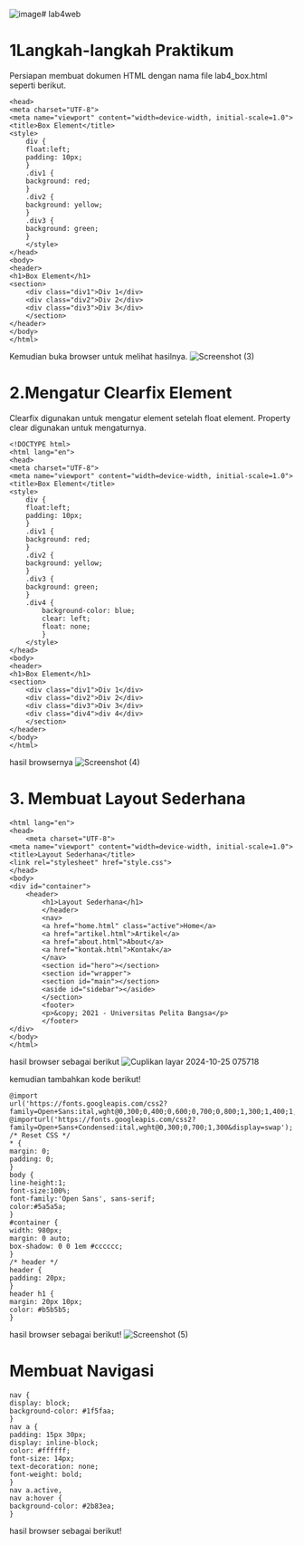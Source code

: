 ![image](https://github.com/user-attachments/assets/d5e0dac4-3271-49b9-b3bc-5cb1b6b06636)# lab4web
# 1Langkah-langkah Praktikum
Persiapan membuat dokumen HTML dengan nama file lab4_box.html seperti berikut.
```<html lang="en">
<head>
<meta charset="UTF-8">
<meta name="viewport" content="width=device-width, initial-scale=1.0">
<title>Box Element</title>
<style>
    div {
    float:left;
    padding: 10px;
    }
    .div1 {
    background: red;
    }
    .div2 {
    background: yellow;
    }
    .div3 {
    background: green;
    }
    </style>
</head>
<body>
<header>
<h1>Box Element</h1>
<section>
    <div class="div1">Div 1</div>
    <div class="div2">Div 2</div>
    <div class="div3">Div 3</div>
    </section>
</header>
</body>
</html>
```
Kemudian buka browser untuk melihat hasilnya.
![Screenshot (3)](https://github.com/user-attachments/assets/35ca4b45-d557-4802-884f-e70859af3534)

# 2.Mengatur Clearfix Element
Clearfix digunakan untuk mengatur element setelah float element. Property clear digunakan untuk
mengaturnya.
```
<!DOCTYPE html>
<html lang="en">
<head>
<meta charset="UTF-8">
<meta name="viewport" content="width=device-width, initial-scale=1.0">
<title>Box Element</title>
<style>
    div {
    float:left;
    padding: 10px;
    }
    .div1 {
    background: red;
    }
    .div2 {
    background: yellow;
    }
    .div3 {
    background: green;
    }
    .div4 {
        background-color: blue;
        clear: left;
        float: none;
        }
    </style>
</head>
<body>
<header>
<h1>Box Element</h1>
<section>
    <div class="div1">Div 1</div>
    <div class="div2">Div 2</div>
    <div class="div3">Div 3</div>
    <div class="div4">div 4</div>
    </section>
</header>
</body>
</html>
```
hasil browsernya
![Screenshot (4)](https://github.com/user-attachments/assets/70ac3c83-91c5-4295-a519-7f47c3256fda)

# 3. Membuat Layout Sederhana
```<!DOCTYPE html>
<html lang="en">
<head>
    <meta charset="UTF-8">
<meta name="viewport" content="width=device-width, initial-scale=1.0">
<title>Layout Sederhana</title>
<link rel="stylesheet" href="style.css">
</head>
<body>
<div id="container">
    <header>
        <h1>Layout Sederhana</h1>
        </header>
        <nav>
        <a href="home.html" class="active">Home</a>
        <a href="artikel.html">Artikel</a>
        <a href="about.html">About</a>
        <a href="kontak.html">Kontak</a>
        </nav>
        <section id="hero"></section>
        <section id="wrapper">
        <section id="main"></section>
        <aside id="sidebar"></aside>
        </section>
        <footer>
        <p>&copy; 2021 - Universitas Pelita Bangsa</p>
        </footer>
</div>
</body>
</html>
```
hasil browser sebagai berikut
![Cuplikan layar 2024-10-25 075718](https://github.com/user-attachments/assets/92dffcd5-9c5c-4be3-9232-720e53272f9d)

kemudian tambahkan kode berikut!
```/* import google font */
@import
url('https://fonts.googleapis.com/css2?family=Open+Sans:ital,wght@0,300;0,400;0,600;0,700;0,800;1,300;1,400;1,600;1,700;1,800&display=swap');
@importurl('https://fonts.googleapis.com/css2?family=Open+Sans+Condensed:ital,wght@0,300;0,700;1,300&display=swap');
/* Reset CSS */
* {
margin: 0;
padding: 0;
}
body {
line-height:1;
font-size:100%;
font-family:'Open Sans', sans-serif;
color:#5a5a5a;
}
#container {
width: 980px;
margin: 0 auto;
box-shadow: 0 0 1em #cccccc;
}
/* header */
header {
padding: 20px;
}
header h1 {
margin: 20px 10px;
color: #b5b5b5;
}
```
hasil browser sebagai berikut!
![Screenshot (5)](https://github.com/user-attachments/assets/22995be0-a9dc-4adf-a77b-9ff432b5387f)
# Membuat Navigasi
```/* navigasi */
nav {
display: block;
background-color: #1f5faa;
}
nav a {
padding: 15px 30px;
display: inline-block;
color: #ffffff;
font-size: 14px;
text-decoration: none;
font-weight: bold;
}
nav a.active,
nav a:hover {
background-color: #2b83ea;
}
```
hasil browser sebagai berikut!
